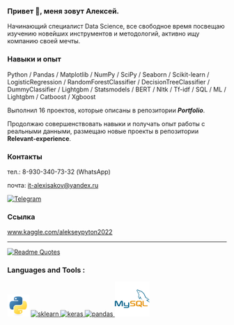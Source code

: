 ### Привет 👋, меня зовут Алексей.

Начинающий специалист Data Science, все свободное время посвещаю изучению новейших инструментов и методологий, активно ищу компанию своей мечты.

### Навыки и опыт

Python / Pandas / Matplotlib / NumPy / SciPy / Seaborn / Scikit-learn / LogisticRegression / RandomForestClassifier / DecisionTreeClassifier / DummyClassifier / Lightgbm / Statsmodels / BERT / Nltk / Tf-idf / SQL / МL / Lightgbm / Catboost / Xgboost

Выполнил 16 проектов, которые описаны в репозитории ***Portfolio***.

Продолжаю совершенствовать навыки и получать опыт работы с реальными данными, размещаю новые проекты в репозитории **Relevant-experience**. 

### Контакты
тел.: 8-930-340-73-32 (WhatsApp)

почта: it-alexisakov@yandex.ru

[![Telegram](https://img.shields.io/badge/-Telegram-090909?style=for-the-badge&logo=telegram&logoColor=27A0D9)](https://t.me/ITDS_Alex)

### Ссылка
www.kaggle.com/alekseypyton2022

---
[![Readme Quotes](https://quotes-github-readme.vercel.app/api?type=horizontal&theme=dark)](https://github.com/piyushsuthar/github-readme-quotes)
### Languages and Tools :

<div>
  <img src="https://github.com/devicons/devicon/blob/master/icons/python/python-original.svg" title="python" alt="python" width="50" height="50"/> </a>
  <a align="left"><a href="https://scikit-learn.org" target="_blank" rel="noreferrer"> <img src="https://seeklogo.com/images/S/scikit-learn-logo-8766D07E2E-seeklogo.com.png" alt="sklearn" width="80" height="40"/> </a> 
<a href="https://keras.io" target="_blank" rel="noreferrer"> <img src="https://upload.wikimedia.org/wikipedia/commons/a/ae/Keras_logo.svg" alt="keras" width="40" height="40"/> </a>
<a href="https://pandas.pydata.org" rel="noreferrer"> <img src="https://upload.wikimedia.org/wikipedia/commons/e/ed/Pandas_logo.svg" alt="pandas" width="80" height="60"/> </a>
  <img src="https://github.com/devicons/devicon/blob/master/icons/mysql/mysql-original-wordmark.svg" title="MySQL"  alt="MySQL" width="80" height="80"/>
</div>
